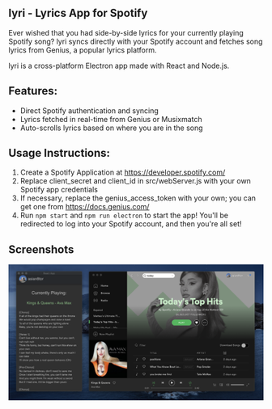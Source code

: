 ## lyri - Lyrics App for Spotify

Ever wished that you had side-by-side lyrics for your currently
playing Spotify song? lyri syncs directly with your Spotify
account and fetches song lyrics from Genius, a popular
lyrics platform.

lyri is a cross-platform Electron app made with React and Node.js.

## Features:

- Direct Spotify authentication and syncing
- Lyrics fetched in real-time from Genius or Musixmatch
- Auto-scrolls lyrics based on where you are in the song

## Usage Instructions:

1. Create a Spotify Application at https://developer.spotify.com/
2. Replace client_secret and client_id in src/webServer.js with your own Spotify app credentials
3. If necessary, replace the genius_access_token with your own; you can get one from https://docs.genius.com/
4. Run `npm start` and `npm run electron` to start the app! You'll be redirected to log into your Spotify account, and then you're all set!

## Screenshots

![Lyri-Usage](public/lyriusage.png)
